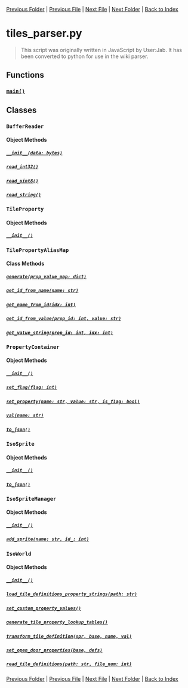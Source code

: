 [Previous Folder](../objects/components.md) | [Previous File](stash_parser.md) | [Next File](zone_parser.md) | [Next Folder](../recipes/craft_recipes.md) | [Back to Index](../../index.md)

# tiles_parser.py

> This script was originally written in JavaScript by User:Jab.
It has been converted to python for use in the wiki parser.

## Functions

### [`main()`](https://github.com/Vaileasys/pz-wiki_parser/blob/main/scripts/parser/tiles_parser.py#L451)

## Classes

### `BufferReader`
#### Object Methods
##### [`__init__(data: bytes)`](https://github.com/Vaileasys/pz-wiki_parser/blob/main/scripts/parser/tiles_parser.py#L63)
##### [`read_int32()`](https://github.com/Vaileasys/pz-wiki_parser/blob/main/scripts/parser/tiles_parser.py#L67)
##### [`read_uint8()`](https://github.com/Vaileasys/pz-wiki_parser/blob/main/scripts/parser/tiles_parser.py#L72)
##### [`read_string()`](https://github.com/Vaileasys/pz-wiki_parser/blob/main/scripts/parser/tiles_parser.py#L77)

### `TileProperty`
#### Object Methods
##### [`__init__()`](https://github.com/Vaileasys/pz-wiki_parser/blob/main/scripts/parser/tiles_parser.py#L96)

### `TilePropertyAliasMap`
#### Class Methods
##### [`generate(prop_value_map: dict)`](https://github.com/Vaileasys/pz-wiki_parser/blob/main/scripts/parser/tiles_parser.py#L106)
##### [`get_id_from_name(name: str)`](https://github.com/Vaileasys/pz-wiki_parser/blob/main/scripts/parser/tiles_parser.py#L118)
##### [`get_name_from_id(idx: int)`](https://github.com/Vaileasys/pz-wiki_parser/blob/main/scripts/parser/tiles_parser.py#L122)
##### [`get_id_from_value(prop_id: int, value: str)`](https://github.com/Vaileasys/pz-wiki_parser/blob/main/scripts/parser/tiles_parser.py#L129)
##### [`get_value_string(prop_id: int, idx: int)`](https://github.com/Vaileasys/pz-wiki_parser/blob/main/scripts/parser/tiles_parser.py#L135)

### `PropertyContainer`
#### Object Methods
##### [`__init__()`](https://github.com/Vaileasys/pz-wiki_parser/blob/main/scripts/parser/tiles_parser.py#L155)
##### [`set_flag(flag: int)`](https://github.com/Vaileasys/pz-wiki_parser/blob/main/scripts/parser/tiles_parser.py#L162)
##### [`set_property(name: str, value: str, is_flag: bool)`](https://github.com/Vaileasys/pz-wiki_parser/blob/main/scripts/parser/tiles_parser.py#L171)
##### [`val(name: str)`](https://github.com/Vaileasys/pz-wiki_parser/blob/main/scripts/parser/tiles_parser.py#L188)
##### [`to_json()`](https://github.com/Vaileasys/pz-wiki_parser/blob/main/scripts/parser/tiles_parser.py#L201)

### `IsoSprite`
#### Object Methods
##### [`__init__()`](https://github.com/Vaileasys/pz-wiki_parser/blob/main/scripts/parser/tiles_parser.py#L231)
##### [`to_json()`](https://github.com/Vaileasys/pz-wiki_parser/blob/main/scripts/parser/tiles_parser.py#L259)

### `IsoSpriteManager`
#### Object Methods
##### [`__init__()`](https://github.com/Vaileasys/pz-wiki_parser/blob/main/scripts/parser/tiles_parser.py#L292)
##### [`add_sprite(name: str, id_: int)`](https://github.com/Vaileasys/pz-wiki_parser/blob/main/scripts/parser/tiles_parser.py#L305)

### `IsoWorld`
#### Object Methods
##### [`__init__()`](https://github.com/Vaileasys/pz-wiki_parser/blob/main/scripts/parser/tiles_parser.py#L324)
##### [`load_tile_definitions_property_strings(path: str)`](https://github.com/Vaileasys/pz-wiki_parser/blob/main/scripts/parser/tiles_parser.py#L328)
##### [`set_custom_property_values()`](https://github.com/Vaileasys/pz-wiki_parser/blob/main/scripts/parser/tiles_parser.py#L346)
##### [`generate_tile_property_lookup_tables()`](https://github.com/Vaileasys/pz-wiki_parser/blob/main/scripts/parser/tiles_parser.py#L355)
##### [`transform_tile_definition(spr, base, name, val)`](https://github.com/Vaileasys/pz-wiki_parser/blob/main/scripts/parser/tiles_parser.py#L359)
##### [`set_open_door_properties(base, defs)`](https://github.com/Vaileasys/pz-wiki_parser/blob/main/scripts/parser/tiles_parser.py#L400)
##### [`read_tile_definitions(path: str, file_num: int)`](https://github.com/Vaileasys/pz-wiki_parser/blob/main/scripts/parser/tiles_parser.py#L421)


[Previous Folder](../objects/components.md) | [Previous File](stash_parser.md) | [Next File](zone_parser.md) | [Next Folder](../recipes/craft_recipes.md) | [Back to Index](../../index.md)
